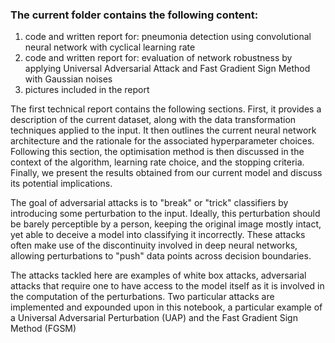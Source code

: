### The current folder contains the following content:
1. code and written report for: pneumonia detection using convolutional neural network with cyclical learning rate
2. code and written report for: evaluation of network robustness by applying Universal Adversarial Attack and Fast Gradient Sign Method with Gaussian noises
3. pictures included in the report

The first technical report contains the following sections. First, it provides a description of the current dataset, along with the data transformation techniques applied to the input. It then outlines the current neural network architecture and the rationale for the associated hyperparameter choices. Following this section, the optimisation method is then discussed in the context of the algorithm, learning rate choice, and the stopping criteria. Finally, we present the results obtained from our current model and discuss its potential implications.

The goal of adversarial attacks is to "break" or "trick" classifiers by introducing some perturbation to the input. Ideally, this perturbation should be barely perceptible by a person, keeping the original image mostly intact, yet able to deceive a model into classifying it incorrectly. These attacks often make use of the discontinuity involved in deep neural networks, allowing perturbations to "push" data points across decision boundaries.

The attacks tackled here are examples of white box attacks, adversarial attacks that require one to have access to the model itself as it is involved in the computation of the perturbations. Two particular attacks are implemented and expounded upon in this notebook, a particular example of a Universal Adversarial Perturbation (UAP) and the Fast Gradient Sign Method (FGSM)

